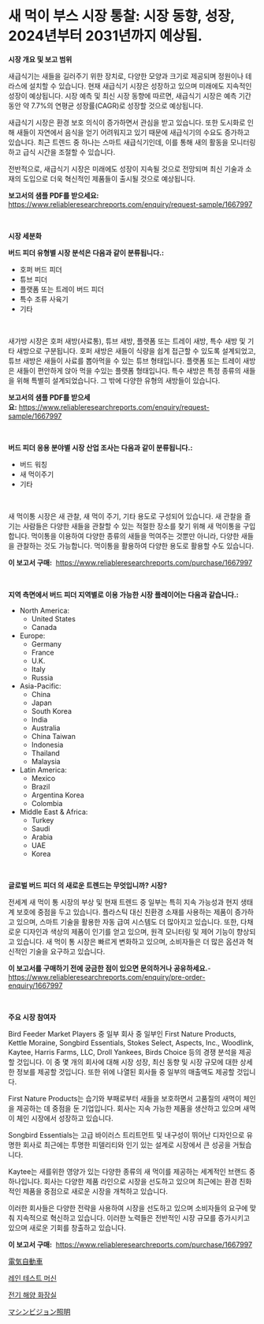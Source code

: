<p><h1>새 먹이 부스 시장 통찰: 시장 동향, 성장, 2024년부터 2031년까지 예상됨.</h1></p><p><strong>시장 개요 및 보고 범위</strong></p>
<p><p>새급식기는 새들을 길러주기 위한 장치로, 다양한 모양과 크기로 제공되며 정원이나 테라스에 설치할 수 있습니다. 현재 새급식기 시장은 성장하고 있으며 미래에도 지속적인 성장이 예상됩니다. 시장 예측 및 최신 시장 동향에 따르면, 새급식기 시장은 예측 기간 동안 약 7.7%의 연평균 성장률(CAGR)로 성장할 것으로 예상됩니다. </p><p>새급식기 시장은 환경 보호 의식이 증가하면서 관심을 받고 있습니다. 또한 도시화로 인해 새들이 자연에서 음식을 얻기 어려워지고 있기 때문에 새급식기의 수요도 증가하고 있습니다. 최근 트렌드 중 하나는 스마트 새급식기인데, 이를 통해 새의 활동을 모니터링하고 급식 시간을 조절할 수 있습니다. </p><p>전반적으로, 새급식기 시장은 미래에도 성장이 지속될 것으로 전망되며 최신 기술과 소재의 도입으로 더욱 혁신적인 제품들이 출시될 것으로 예상됩니다.</p></p>
<p><strong>보고서의 샘플 PDF를 받으세요:</strong> <a href="https://www.reliableresearchreports.com/enquiry/request-sample/1667997">https://www.reliableresearchreports.com/enquiry/request-sample/1667997</a></p>
<p>&nbsp;</p>
<p><strong>시장 세분화</strong></p>
<p><strong>버드 피더 유형별 시장 분석은 다음과 같이 분류됩니다.:</strong></p>
<p><ul><li>호퍼 버드 피더</li><li>튜브 피더</li><li>플랫폼 또는 트레이 버드 피더</li><li>특수 조류 사육기</li><li>기타</li></ul></p>
<p>&nbsp;</p>
<p><p>새가방 시장은 호퍼 새방(사료통), 튜브 새방, 플랫폼 또는 트레이 새방, 특수 새방 및 기타 새방으로 구분됩니다. 호퍼 새방은 새들이 식량을 쉽게 접근할 수 있도록 설계되었고, 튜브 새방은 새들이 사료를 뽑아먹을 수 있는 튜브 형태입니다. 플랫폼 또는 트레이 새방은 새들이 편안하게 앉아 먹을 수있는 플랫폼 형태입니다. 특수 새방은 특정 종류의 새들을 위해 특별히 설계되었습니다. 그 밖에 다양한 유형의 새방들이 있습니다.</p></p>
<p><strong>보고서의 샘플 PDF를 받으세요:</strong>&nbsp;<a href="https://www.reliableresearchreports.com/enquiry/request-sample/1667997">https://www.reliableresearchreports.com/enquiry/request-sample/1667997</a></p>
<p>&nbsp;</p>
<p><strong> 버드 피더 응용 분야별 시장 산업 조사는 다음과 같이 분류됩니다.:</strong></p>
<p><ul><li>버드 워칭</li><li>새 먹이주기</li><li>기타</li></ul></p>
<p>&nbsp;</p>
<p><p>새 먹이통 시장은 새 관찰, 새 먹이 주기, 기타 용도로 구성되어 있습니다. 새 관찰을 즐기는 사람들은 다양한 새들을 관찰할 수 있는 적절한 장소를 찾기 위해 새 먹이통을 구입합니다. 먹이통을 이용하여 다양한 종류의 새들을 먹여주는 것뿐만 아니라, 다양한 새들을 관찰하는 것도 가능합니다. 먹이통을 활용하여 다양한 용도로 활용할 수도 있습니다.</p></p>
<p><strong>이 보고서 구매:</strong>&nbsp; <a href="https://www.reliableresearchreports.com/purchase/1667997">https://www.reliableresearchreports.com/purchase/1667997</a></p>
<p>&nbsp;</p>
<p><strong>지역 측면에서 버드 피더 지역별로 이용 가능한 시장 플레이어는 다음과 같습니다.:</strong></p>
<p><ul>
    <li>
        North America:
        <ul>
            <li>United States</li>
            <li>Canada</li>
        </ul>
    </li>
    <li>
        Europe:
        <ul>
            <li>Germany</li>
            <li>France</li>
            <li>U.K.</li>
            <li>Italy</li>
            <li>Russia</li>
        </ul>
    </li>
    <li>
        Asia-Pacific:
        <ul>
            <li>China</li>
            <li>Japan</li>
            <li>South Korea</li>
            <li>India</li>
            <li>Australia</li>
            <li>China Taiwan</li>
            <li>Indonesia</li>
            <li>Thailand</li>
            <li>Malaysia</li>
        </ul>
    </li>
    <li>
        Latin America:
        <ul>
            <li>Mexico</li>
            <li>Brazil</li>
            <li>Argentina Korea</li>
            <li>Colombia</li>
        </ul>
    </li>
    <li>
        Middle East & Africa:
        <ul>
            <li>Turkey</li>
            <li>Saudi</li>
            <li>Arabia</li>
            <li>UAE</li>
            <li>Korea</li>
        </ul>
    </li>
    </ul></p>
<p>&nbsp;</p>
<p><strong>글로벌 버드 피더 의 새로운 트렌드는 무엇입니까? 시장?</strong></p>
<p><p>전세계 새 먹이 통 시장의 부상 및 현재 트렌드 중 일부는 특히 지속 가능성과 현지 생태계 보호에 중점을 두고 있습니다. 플라스틱 대신 친환경 소재를 사용하는 제품이 증가하고 있으며, 스마트 기술을 활용한 자동 급여 시스템도 더 많아지고 있습니다. 또한, 다채로운 디자인과 색상의 제품이 인기를 얻고 있으며, 원격 모니터링 및 제어 기능이 향상되고 있습니다. 새 먹이 통 시장은 빠르게 변화하고 있으며, 소비자들은 더 많은 옵션과 혁신적인 기술을 요구하고 있습니다.</p></p>
<p><strong>이 보고서를 구매하기 전에 궁금한 점이 있으면 문의하거나 공유하세요.</strong>- <a href="https://www.reliableresearchreports.com/enquiry/pre-order-enquiry/1667997">https://www.reliableresearchreports.com/enquiry/pre-order-enquiry/1667997</a></p>
<p>&nbsp;</p>
<p><strong>주요 시장 참여자</strong></p>
<p><p>Bird Feeder Market Players 중 일부 회사 중 일부인 First Nature Products, Kettle Moraine, Songbird Essentials, Stokes Select, Aspects, Inc., Woodlink, Kaytee, Harris Farms, LLC, Droll Yankees, Birds Choice 등의 경쟁 분석을 제공할 것입니다. 이 중 몇 개의 회사에 대해 시장 성장, 최신 동향 및 시장 규모에 대한 상세한 정보를 제공할 것입니다. 또한 위에 나열된 회사들 중 일부의 매출액도 제공할 것입니다. </p><p>First Nature Products는 습기와 부패로부터 새들을 보호하면서 고품질의 새먹이 체인을 제공하는 데 중점을 둔 기업입니다. 회사는 지속 가능한 제품을 생산하고 있으며 새먹이 체인 시장에서 성장하고 있습니다.</p><p>Songbird Essentials는 고급 바이러스 트리트먼트 및 내구성이 뛰어난 디자인으로 유명한 회사로 최근에는 투명한 피델리티와 인기 있는 설계로 시장에서 큰 성공을 거뒀습니다.</p><p>Kaytee는 새를위한 영양가 있는 다양한 종류의 새 먹이를 제공하는 세계적인 브랜드 중 하나입니다. 회사는 다양한 제품 라인으로 시장을 선도하고 있으며 최근에는 환경 친화적인 제품을 중점으로 새로운 시장을 개척하고 있습니다.</p><p>이러한 회사들은 다양한 전략을 사용하여 시장을 선도하고 있으며 소비자들의 요구에 맞춰 지속적으로 혁신하고 있습니다. 이러한 노력들은 전반적인 시장 규모를 증가시키고 있으며 새로운 기회를 창출하고 있습니다.</p></p>
<p><strong>이 보고서 구매:</strong>&nbsp;&nbsp;<a href="https://www.reliableresearchreports.com/purchase/1667997">https://www.reliableresearchreports.com/purchase/1667997</a></p>
<p><p><a href="https://medium.com/@josephee58/2024%E5%B9%B4%E3%81%8B%E3%82%892031%E5%B9%B4%E3%81%BE%E3%81%A7%E3%81%AE%E6%9C%9F%E9%96%93%E3%81%AB%E3%81%8A%E3%81%91%E3%82%8B%E9%9B%BB%E6%B0%97%E8%87%AA%E5%8B%95%E8%BB%8A%E5%B8%82%E5%A0%B4%E5%88%86%E6%9E%90%E3%81%A8%E8%A6%8F%E6%A8%A1%E4%BA%88%E6%B8%AC-71acc0c1eee4">電気自動車</a></p><p><a href="https://medium.com/@carlosdytouglas8907667/%EB%B9%84-%ED%85%8C%EC%8A%A4%ED%8A%B8-%EA%B8%B0%EA%B3%84-%EC%8B%9C%EC%9E%A5-%EC%A0%90%EC%9C%A0%EC%9C%A8-%EC%A7%84%ED%99%94-%EB%B0%8F-%EC%8B%9C%EC%9E%A5-%EC%84%B1%EC%9E%A5-%ED%8A%B8%EB%A0%8C%EB%93%9C-2024%EB%85%84-2031%EB%85%84-d4f7407c2c27">레인 테스트 머신</a></p><p><a href="https://medium.com/@everettilkinson56562023/%EC%A0%84%EA%B8%B0-%ED%95%B4%EC%83%81-%ED%99%94%EC%9E%A5%EC%8B%A4-%EC%8B%9C%EC%9E%A5-%EB%B6%84%EC%84%9D-%EA%B7%B8-cagr-%EC%8B%9C%EC%9E%A5-%EB%B6%84%ED%95%A0-%EB%B0%8F-%EC%84%B8%EA%B3%84-%EC%82%B0%EC%97%85-%EA%B0%9C%EC%9A%94-79fcca190830">전기 해양 화장실</a></p><p><a href="https://medium.com/@billyhopkins526/%E6%9C%9F%E9%96%93%E3%81%8C2024%E5%B9%B4%E3%81%8B%E3%82%892031%E5%B9%B4%E3%81%BE%E3%81%A7%E4%BA%88%E6%B8%AC%E3%81%95%E3%82%8C%E3%82%8B%E3%83%9E%E3%82%B7%E3%83%B3%E3%83%93%E3%82%B8%E3%83%A7%E3%83%B3%E7%85%A7%E6%98%8E%E5%B8%82%E5%A0%B4%E3%81%AE%E3%83%88%E3%83%AC%E3%83%B3%E3%83%89%E3%81%A8%E5%B8%82%E5%A0%B4%E5%88%86%E6%9E%90-87b7e1b8f4fa">マシンビジョン照明</a></p></p>
